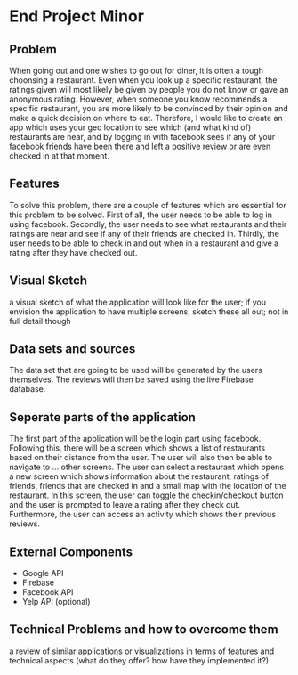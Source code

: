 # End Project Minor

## Problem
When going out and one wishes to go out for diner, it is often a tough choonsing a restaurant. Even when you look up a specific restaurant, the ratings given will most likely be given by people you do not know or gave an anonymous rating. However, when someone you know recommends a specific restaurant, you are more likely to be convinced by their opinion and make a quick decision on where to eat. Therefore, I would like to create an app which uses your geo location to see which (and what kind of) restaurants are near, and by logging in with facebook sees if any of your facebook friends have been there and left a positive review or are even checked in at that moment. 

## Features
To solve this problem, there are a couple of features which are essential for this problem to be solved. First of all, the user needs to be able to log in using facebook. Secondly, the user needs to see what restaurants and their ratings are near and see if any of their friends are checked in. Thirdly, the user needs to be able to check in and out when in a restaurant and give a rating after they have checked out.

## Visual Sketch
a visual sketch of what the application will look like for the user; if you envision the application to have multiple screens, sketch these all out; not in full detail though

## Data sets and sources
The data set that are going to be used will be generated by the users themselves. The reviews will then be saved using the live Firebase database.

## Seperate parts of the application
The first part of the application will be the login part using facebook. Following this, there will be a screen which shows a list of restaurants based on their distance from the user. The user will also then be able to navigate to ... other screens. The user can select a restaurant which opens a new screen which shows information about the restaurant, ratings of friends, friends that are checked in and a small map with the location of the restaurant. In this screen, the user can toggle the checkin/checkout button and the user is prompted to leave a rating after they check out. Furthermore, the user can access an activity which shows their previous reviews.

## External Components
- Google API
- Firebase 
- Facebook API
- Yelp API (optional)

## Technical Problems and how to overcome them

a review of similar applications or visualizations in terms of features and technical aspects (what do they offer? how have they implemented it?)
